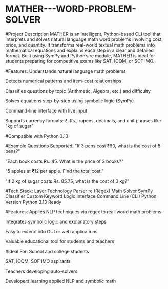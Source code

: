 # MATHER---WORD-PROBLEM-SOLVER
#Project Description
MATHER is an intelligent, Python-based CLI tool that interprets and solves natural language math word problems involving cost, price, and quantity. It transforms real-world textual math problems into mathematical equations and explains each step in a clear and detailed format. Built using SymPy and Python’s re module, MATHER is ideal for students preparing for competitive exams like SAT, IOQM, or SOF IMO.

#Features:
Understands natural language math problems

Detects numerical patterns and item-cost relationships

Classifies questions by topic (Arithmetic, Algebra, etc.) and difficulty

Solves equations step-by-step using symbolic logic (SymPy)

Command-line interface with live input

Supports currency formats: ₹, Rs., rupees, decimals, and unit phrases like "kg of sugar"

#Compatible with Python 3.13

#Example Questions Supported:
"If 3 pens cost ₹60, what is the cost of 5 pens?"

"Each book costs Rs. 45. What is the price of 3 books?"

"5 apples at ₹12 per apple. Find the total cost."

"If 2 kg of sugar costs Rs. 85.75, what is the cost of 3 kg?"

#Tech Stack:
Layer	Technology
Parser	re (Regex)
Math Solver	SymPy
Classifier	Custom Keyword Logic
Interface	Command Line (CLI)
Python Version	Python 3.13 Ready

#Features:
Applies NLP techniques via regex to real-world math problems

Integrates symbolic logic and explanatory steps

Easy to extend into GUI or web applications

Valuable educational tool for students and teachers

#Ideal For:
School and college students

SAT, IOQM, SOF IMO aspirants

Teachers developing auto-solvers

Developers learning applied NLP and symbolic math
